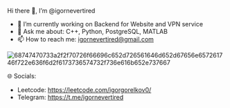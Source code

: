 Hi there 👋, I’m @igornevertired

- 🔭 I’m currently working on Backend for Website and VPN service
- 💬 Ask me about: C++, Python, PostgreSQL, MATLAB
- 📫 How to reach me: igornevertired@gmail.com

![68747470733a2f2f70726f66696c652d726561646d652d67656e657261746f722e636f6d2f6173736574732f736e616b652e737667](https://github.com/igornevertired/igornevertired/assets/83705173/44792c77-a36e-4661-92a3-de0dbd0c5a35)

🌐 Socials:

- Leetcode: https://leetcode.com/igorgorelkov0/
- Telegram: https://t.me/igornevertired
